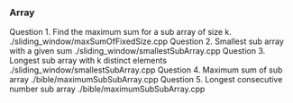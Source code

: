 ### Array

Question 1. Find the maximum sum for a sub array of size k. ./sliding_window/maxSumOfFixedSize.cpp
Question 2. Smallest sub array with a given sum ./sliding_window/smallestSubArray.cpp
Question 3. Longest sub array with k distinct elements ./sliding_window/smallestSubArray.cpp
Question 4. Maximum sum of sub array ./bible/maximumSubSubArray.cpp
Question 5. Longest consecutive number sub array ./bible/maximumSubSubArray.cpp
